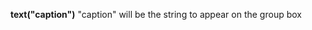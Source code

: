<a name="text_groupbox"></a>**text("caption")** "caption" will be the string to appear on the group box